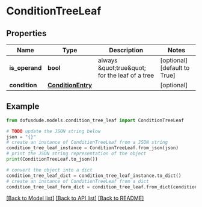 # ConditionTreeLeaf


## Properties

Name | Type | Description | Notes
------------ | ------------- | ------------- | -------------
**is_operand** | **bool** | always \&quot;true\&quot; for the leaf of a tree | [optional] [default to True]
**condition** | [**ConditionEntry**](ConditionEntry.md) |  | [optional] 

## Example

```python
from dofusdude.models.condition_tree_leaf import ConditionTreeLeaf

# TODO update the JSON string below
json = "{}"
# create an instance of ConditionTreeLeaf from a JSON string
condition_tree_leaf_instance = ConditionTreeLeaf.from_json(json)
# print the JSON string representation of the object
print(ConditionTreeLeaf.to_json())

# convert the object into a dict
condition_tree_leaf_dict = condition_tree_leaf_instance.to_dict()
# create an instance of ConditionTreeLeaf from a dict
condition_tree_leaf_form_dict = condition_tree_leaf.from_dict(condition_tree_leaf_dict)
```
[[Back to Model list]](../README.md#documentation-for-models) [[Back to API list]](../README.md#documentation-for-api-endpoints) [[Back to README]](../README.md)


